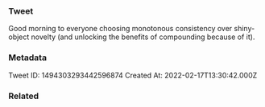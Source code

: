 ### Tweet
Good morning to everyone choosing monotonous consistency over shiny-object novelty (and unlocking the benefits of compounding because of it).

### Metadata
Tweet ID: 1494303293442596874
Created At: 2022-02-17T13:30:42.000Z

### Related

